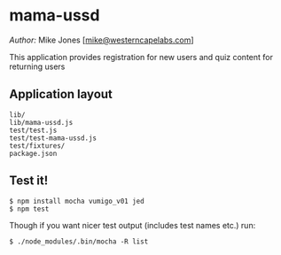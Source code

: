 mama-ussd
================

*Author:* Mike Jones [mike@westerncapelabs.com]

This application provides registration for new users and quiz content for returning users

## Application layout

    lib/
    lib/mama-ussd.js
    test/test.js
    test/test-mama-ussd.js
    test/fixtures/
    package.json


## Test it!

    $ npm install mocha vumigo_v01 jed
    $ npm test

Though if you want nicer test output (includes test names etc.) run:

    $ ./node_modules/.bin/mocha -R list
